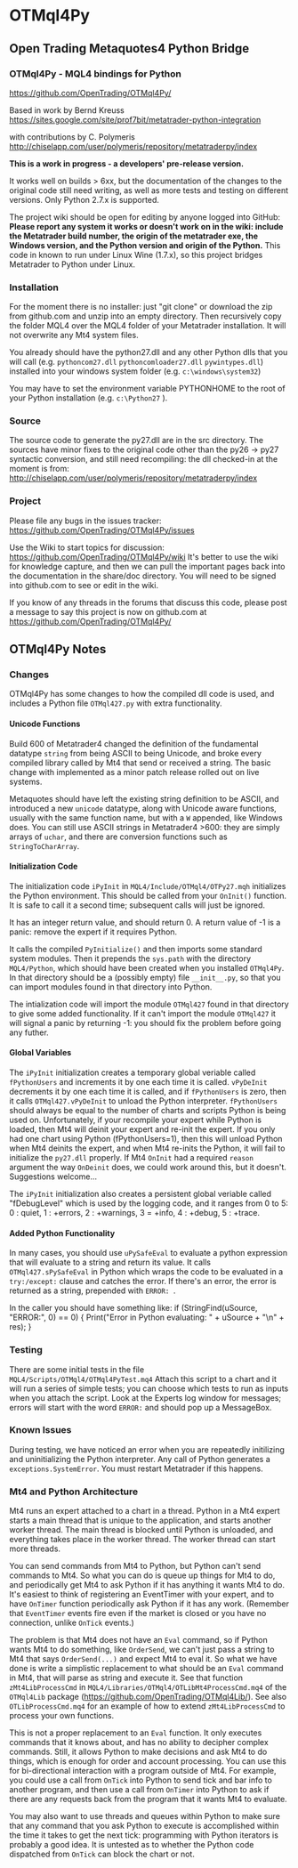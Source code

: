 # OTMql4Py
## Open Trading Metaquotes4 Python Bridge

### OTMql4Py - MQL4 bindings for Python
https://github.com/OpenTrading/OTMql4Py/

Based in work by Bernd Kreuss
https://sites.google.com/site/prof7bit/metatrader-python-integration

with contributions by C. Polymeris 
http://chiselapp.com/user/polymeris/repository/metatraderpy/index

**This is a work in progress - a developers' pre-release version.**

It works well on builds > 6xx, but the documentation of the changes to the
original code still need writing, as well as more tests and testing on
different versions. Only Python 2.7.x is supported.

The project wiki should be open for editing by anyone logged into GitHub:
**Please report any system it works or doesn't work on in the wiki:
include the Metatrader build number, the origin of the metatrader exe,
the Windows version, and the Python version and origin of the Python.**
This code in known to run under Linux Wine (1.7.x), so this project
bridges Metatrader to Python under Linux.

### Installation

For the moment there is no installer: just "git clone" or download the
zip from github.com and unzip into an empty directory. Then recursively copy
the folder MQL4 over the MQL4 folder of your Metatrader installation. It will
not overwrite any Mt4 system files.

You already should have the python27.dll and any other Python dlls
that you will call (e.g. `pythoncom27.dll` `pythoncomloader27.dll` `pywintypes.dll`)
installed into your windows system folder (e.g. `c:\windows\system32`)

You may have to set the environment variable PYTHONHOME to the root
of your Python installation (e.g. `c:\Python27` ).

### Source

The source code to generate the py27.dll are in the src directory.
The sources have minor fixes to the original code other than the py26 -> py27
syntactic conversion, and still need recompiling: the dll checked-in at the
moment is from:
http://chiselapp.com/user/polymeris/repository/metatraderpy/index


### Project

Please file any bugs in the issues tracker:
https://github.com/OpenTrading/OTMql4Py/issues

Use the Wiki to start topics for discussion:
https://github.com/OpenTrading/OTMql4Py/wiki
It's better to use the wiki for knowledge capture, and then we can pull
the important pages back into the documentation in the share/doc directory.
You will need to be signed into github.com to see or edit in the wiki.

If you know of any threads in the forums that discuss this code,
please post a message to say this project is now on github.com at
https://github.com/OpenTrading/OTMql4Py/
## OTMql4Py Notes

### Changes

OTMql4Py has some changes to how the compiled dll code is used,
and includes a Python file `OTMql427.py` with extra functionality.

#### Unicode Functions

Build 600 of Metatrader4 changed the definition of the fundamental datatype
`string` from being ASCII to being Unicode, and broke every compiled
library called by Mt4 that send or received a string. The basic change
with implemented as a minor patch release rolled out on live systems.

Metaquotes should have left the existing string definition to be ASCII,
and introduced a new `unicode` datatype, along with Unicode aware functions,
usually with the same function name, but with a `W` appended, like Windows
does. You can still use ASCII strings in Metatrader4 >600: they are simply
arrays of `uchar`, and there are conversion functions such as
`StringToCharArray`. 

 
#### Initialization Code

The initialization code `iPyInit` in `MQL4/Include/OTMql4/OTPy27.mqh`
initializes the Python environment. This should be called from your
`OnInit()` function. It is safe to call it a second time; subsequent
calls will just be ignored.

It has an integer return value, and should return 0. 
A return value of -1 is a panic: remove the expert if it requires Python.

It calls the compiled `PyInitialize()` and then imports some standard
system modules. Then it prepends the `sys.path` with the directory
`MQL4/Python`, which should have been created when you installed `OTMql4Py`.
In that directory should be a (possibly empty) file `__init__.py`, so
that you can import modules found in that directory into Python.

The intialization code will import the module `OTMql427` found in that directory
to give some added functionality. If it can't import the module `OTMql427`
it will signal a panic by returning -1: you should fix the problem before
going any futher.

#### Global Variables

The `iPyInit` initialization creates a temporary global veriable called
`fPythonUsers` and increments it by one each time it is called.
`vPyDeInit` decrements it by one each time it is called, and if `fPythonUsers`
is zero, then it calls `OTMql427.vPyDeInit` to unload the Python interpreter.
`fPythonUsers` should always be equal to the number of charts and scripts
Python is being used on. Unfortunately, if your recompile your expert
while Python is loaded, then Mt4 will deinit your expert and re-init the
expert. If you only had one chart using Python (fPythonUsers=1), then
this will unload Python when Mt4 deinits the expert, and when Mt4 re-inits
the Python, it will fail to initialize the `py27.dll` properly. If Mt4
`OnInit` had a required `reason` argument the way `OnDeinit` does, we
could work around this, but it doesn't. Suggestions welcome...

The `iPyInit` initialization also creates a persistent global veriable called
"fDebugLevel" which is used by the logging code, and it ranges from 0 to 5:
0 : quiet, 1 : +errors, 2 : +warnings, 3 = +info, 4 : +debug, 5 : +trace.

#### Added Python Functionality

In many cases, you should use `uPySafeEval` to evaluate a python
expression that will evaluate to a string and return its value. It calls
`OTMql427.sPySafeEval` in Python which wraps the code to be evaluated
in a `try:/except:` clause and catches the error. If there's an error,
the error is returned as a string, prepended with `ERROR: `.

In the caller you should have something like:
    if (StringFind(uSource, "ERROR:", 0) == 0) {
      Print("Error in Python evaluating: " + uSource + "\n" + res);
      <do something as a result of the failure>
    }


### Testing

There are some initial tests in the file
`MQL4/Scripts/OTMql4/OTMql4PyTest.mq4`
Attach this script to a chart and it will run a series of simple tests;
you can choose which tests to run as inputs when you attach the script.
Look at the Experts log window for messages; errors will start with the
word `ERROR:` and should pop up a MessageBox.


### Known Issues

During testing, we have noticed an error when you are repeatedly
initilizing and uninitializing the Python interpreter. Any call of
Python generates a `exceptions.SystemError`. You must restart
Metatrader if this happens.



### Mt4 and Python Architecture

Mt4 runs an expert attached to a chart in a thread.
Python in a Mt4 expert starts a main thread that is unique to the
application, and starts another worker thread. The main thread is blocked
until Python is unloaded, and everything takes place in the worker thread.
The worker thread can start more threads.

You can send commands from Mt4 to Python, but Python can't send commands
to Mt4. So what you can do is queue up things for Mt4 to do, and
periodically get Mt4 to ask Python if it has anything it wants Mt4 to do.
It's easiest to think of registering an EventTimer with your expert, and
to have `OnTimer` function periodically ask Python if it has any work.
(Remember that `EventTimer` events fire even if the market is closed or
you have no connection, unlike `OnTick` events.)

The problem is that Mt4 does not have an `Eval` command, so if Python wants
Mt4 to do something, like `OrderSend`, we can't just pass a string to Mt4
that says `OrderSend(...)` and expect Mt4 to eval it. So what we have done
is write a simplistic replacement to what should be an `Eval` command in
Mt4, that will parse as string and execute it. See that function
`zMt4LibProcessCmd` in `MQL4/Libraries/OTMql4/OTLibMt4ProcessCmd.mq4`
of  the `OTMql4Lib` package (https://github.com/OpenTrading/OTMql4Lib/).
See also `OTLibProcessCmd.mq4` for an example of how to extend
`zMt4LibProcessCmd` to process your own functions.

This is not a proper replacement to an `Eval` function. It only executes
commands that it knows about, and has no ability to decipher complex commands.
Still, it allows Python to make decisions and ask Mt4 to do things,
which is enough for order and account processing. You can use this for
bi-directional interaction with a program outside of Mt4. For example,
you could use a call from `OnTick` into Python to send tick and bar info
to another program, and then use a call from `OnTimer` into Python to
ask if there are any requests back from the program that it wants Mt4
to evaluate.

You may also want to use threads and queues within Python to make sure
that any command that you ask Python to execute is accomplished within
the time it takes to get the next tick: programming with Python iterators
is probably a good idea. It is untested as to whether
the Python code dispatched from `OnTick` can block the chart or not.
